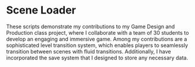 # Scene Loader

These scripts demonstrate my contributions to my Game Design and Production class project, where I collaborate with a team of 30 students to develop an engaging and immersive game. Among my contributions are a sophisticated level transition system, which enables players to seamlessly transition between scenes with fluid transitions. Additionally, I have incorporated the save system that I designed to store any necessary data.
